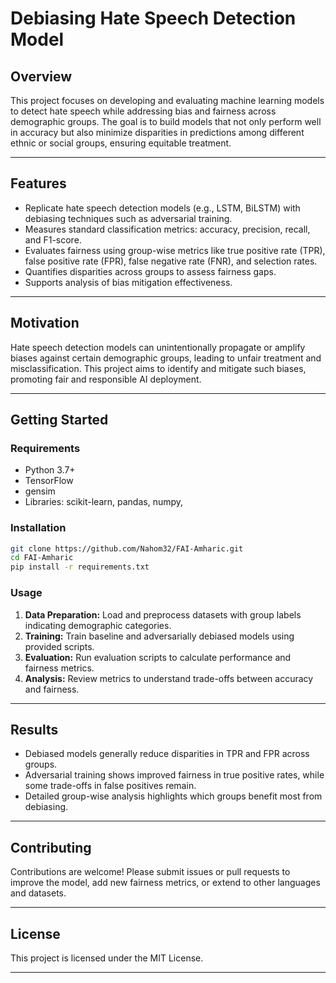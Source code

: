 

# Debiasing Hate Speech Detection Model

## Overview

This project focuses on developing and evaluating machine learning models to detect hate speech while addressing bias and fairness across demographic groups. The goal is to build models that not only perform well in accuracy but also minimize disparities in predictions among different ethnic or social groups, ensuring equitable treatment.

---

## Features

* Replicate hate speech detection models (e.g., LSTM, BiLSTM) with debiasing techniques such as adversarial training.
* Measures standard classification metrics: accuracy, precision, recall, and F1-score.
* Evaluates fairness using group-wise metrics like true positive rate (TPR), false positive rate (FPR), false negative rate (FNR), and selection rates.
* Quantifies disparities across groups to assess fairness gaps.
* Supports analysis of bias mitigation effectiveness.

---

## Motivation

Hate speech detection models can unintentionally propagate or amplify biases against certain demographic groups, leading to unfair treatment and misclassification. This project aims to identify and mitigate such biases, promoting fair and responsible AI deployment.

---

## Getting Started

### Requirements

* Python 3.7+
* TensorFlow
* gensim
* Libraries: scikit-learn, pandas, numpy, 

### Installation

```bash
git clone https://github.com/Nahom32/FAI-Amharic.git
cd FAI-Amharic
pip install -r requirements.txt
```

### Usage

1. **Data Preparation:** Load and preprocess datasets with group labels indicating demographic categories.
2. **Training:** Train baseline and adversarially debiased models using provided scripts.
3. **Evaluation:** Run evaluation scripts to calculate performance and fairness metrics.
4. **Analysis:** Review metrics to understand trade-offs between accuracy and fairness.

---

## Results

* Debiased models generally reduce disparities in TPR and FPR across groups.
* Adversarial training shows improved fairness in true positive rates, while some trade-offs in false positives remain.
* Detailed group-wise analysis highlights which groups benefit most from debiasing.

---

## Contributing

Contributions are welcome! Please submit issues or pull requests to improve the model, add new fairness metrics, or extend to other languages and datasets.

---

## License

This project is licensed under the MIT License.

---


